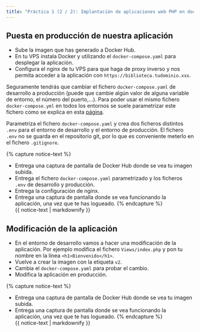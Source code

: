```yaml
---
title: "Práctica 1 (2 / 2): Implantación de aplicaciones web PHP en docker"
---
```


## Puesta en producción de nuestra aplicación

* Sube la imagen que has generado a Docker Hub.
* En tu VPS instala Docker y utilizando el `docker-compose.yaml` para desplegar la aplicación.
* Configura el nginx de tu VPS para que haga de proxy inverso y nos permita acceder a la aplicación con `https://biblioteca.tudominio.xxx`.

Seguramente tendrás que cambiar el fichero `docker-compose.yaml` de desarrollo a producción (puede que cambie algún valor de alguna variable de entorno, el número del puerto,...). Para poder usar el mismo fichero `docker-compose.yml` en todos los entornos se suele parametrizar este fichero como se explica en esta [página](https://github.com/josedom24/curso_docker_ow/blob/main/contenido/modulo6/variables.md).

Parametriza el fichero `docker-compose.yaml` y crea dos ficheros distintos `.env` para el entorno de desarrollo y el entorno de producción. El fichero `.env` no se guarda en el repositorio git, por lo que es conveniente meterlo en el fichero `.gitignore`.

{% capture notice-text %} 
* Entrega una captura de pantalla de Docker Hub donde se vea tu imagen subida.
* Entrega el fichero `docker-compose.yaml` parametrizado y los ficheros `.env` de desarrollo y producción.
* Entrega la configuración de nginx.
* Entrega una captura de pantalla donde se vea funcionando la aplicación, una vez que te has logueado.
{% endcapture %}<div class="notice--info">{{ notice-text | markdownify }}</div>

## Modificación de la aplicación

* En el entorno de desarrollo vamos a hacer una modificación de la aplicación. Por ejemplo modifica el fichero `Views/index.php` y pon tu nombre en la línea `<h1>Bienvenido</h1>`.
* Vuelve a crear la imagen con la etiqueta `v2`.
* Cambia el `docker-compose.yaml` para probar el cambio.
* Modifica la aplicación en producción.

{% capture notice-text %} 
* Entrega una captura de pantalla de Docker Hub donde se vea tu imagen subida.
* Entrega una captura de pantalla donde se vea funcionando la aplicación, una vez que te has logueado.
{% endcapture %}<div class="notice--info">{{ notice-text | markdownify }}</div>